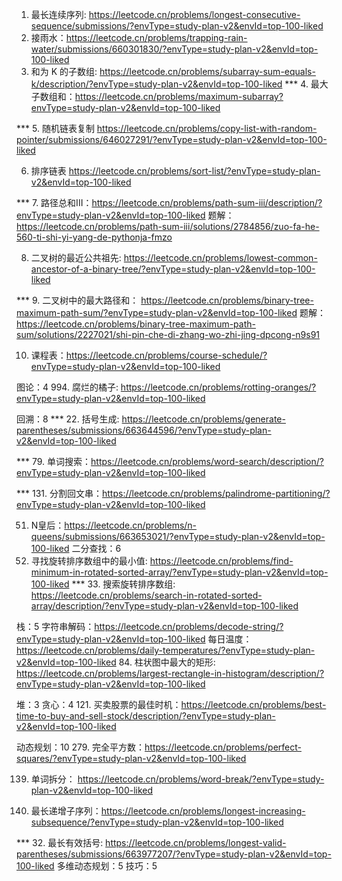 1. 最长连续序列: https://leetcode.cn/problems/longest-consecutive-sequence/submissions/?envType=study-plan-v2&envId=top-100-liked
2. 接雨水：https://leetcode.cn/problems/trapping-rain-water/submissions/660301830/?envType=study-plan-v2&envId=top-100-liked
3. 和为 K 的子数组: https://leetcode.cn/problems/subarray-sum-equals-k/description/?envType=study-plan-v2&envId=top-100-liked
*** 4. 最大子数组和：https://leetcode.cn/problems/maximum-subarray?envType=study-plan-v2&envId=top-100-liked

*** 5. 随机链表复制 https://leetcode.cn/problems/copy-list-with-random-pointer/submissions/646027291/?envType=study-plan-v2&envId=top-100-liked

6. 排序链表 https://leetcode.cn/problems/sort-list/?envType=study-plan-v2&envId=top-100-liked

*** 7. 路径总和III：https://leetcode.cn/problems/path-sum-iii/description/?envType=study-plan-v2&envId=top-100-liked
   题解：https://leetcode.cn/problems/path-sum-iii/solutions/2784856/zuo-fa-he-560-ti-shi-yi-yang-de-pythonja-fmzo

8. 二叉树的最近公共祖先: https://leetcode.cn/problems/lowest-common-ancestor-of-a-binary-tree/?envType=study-plan-v2&envId=top-100-liked

*** 9. 二叉树中的最大路径和： https://leetcode.cn/problems/binary-tree-maximum-path-sum/?envType=study-plan-v2&envId=top-100-liked
 题解：https://leetcode.cn/problems/binary-tree-maximum-path-sum/solutions/2227021/shi-pin-che-di-zhang-wo-zhi-jing-dpcong-n9s91

10. 课程表：https://leetcode.cn/problems/course-schedule/?envType=study-plan-v2&envId=top-100-liked



图论：4
994. 腐烂的橘子: https://leetcode.cn/problems/rotting-oranges/?envType=study-plan-v2&envId=top-100-liked

回溯：8
*** 22. 括号生成: https://leetcode.cn/problems/generate-parentheses/submissions/663644596/?envType=study-plan-v2&envId=top-100-liked

*** 79. 单词搜索：https://leetcode.cn/problems/word-search/description/?envType=study-plan-v2&envId=top-100-liked

*** 131. 分割回文串：https://leetcode.cn/problems/palindrome-partitioning/?envType=study-plan-v2&envId=top-100-liked

51. N皇后：https://leetcode.cn/problems/n-queens/submissions/663653021/?envType=study-plan-v2&envId=top-100-liked
二分查找：6
153. 寻找旋转排序数组中的最小值: https://leetcode.cn/problems/find-minimum-in-rotated-sorted-array/?envType=study-plan-v2&envId=top-100-liked
*** 33. 搜索旋转排序数组: https://leetcode.cn/problems/search-in-rotated-sorted-array/description/?envType=study-plan-v2&envId=top-100-liked

栈：5
字符串解码：https://leetcode.cn/problems/decode-string/?envType=study-plan-v2&envId=top-100-liked
每日温度：https://leetcode.cn/problems/daily-temperatures/?envType=study-plan-v2&envId=top-100-liked
84. 柱状图中最大的矩形: https://leetcode.cn/problems/largest-rectangle-in-histogram/description/?envType=study-plan-v2&envId=top-100-liked

堆：3
贪心：4
121. 买卖股票的最佳时机：https://leetcode.cn/problems/best-time-to-buy-and-sell-stock/description/?envType=study-plan-v2&envId=top-100-liked

动态规划：10
279. 完全平方数：https://leetcode.cn/problems/perfect-squares/?envType=study-plan-v2&envId=top-100-liked

139. 单词拆分： https://leetcode.cn/problems/word-break/?envType=study-plan-v2&envId=top-100-liked

300. 最长递增子序列：https://leetcode.cn/problems/longest-increasing-subsequence/?envType=study-plan-v2&envId=top-100-liked



*** 32. 最长有效括号: https://leetcode.cn/problems/longest-valid-parentheses/submissions/663977207/?envType=study-plan-v2&envId=top-100-liked
多维动态规划：5
技巧：5